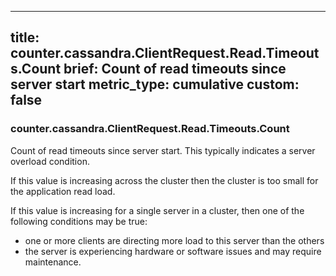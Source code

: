 
---
title: counter.cassandra.ClientRequest.Read.Timeouts.Count
brief: Count of read timeouts since server start
metric_type: cumulative
custom: false
---
### counter.cassandra.ClientRequest.Read.Timeouts.Count

Count of read timeouts since server start. This typically indicates a server overload condition.

If this value is increasing across the cluster then the cluster is too small for the application read load.

If this value is increasing for a single server in a cluster, then one of the following conditions may be true:
- one or more clients are directing more load to this server than the others
- the server is experiencing hardware or software issues and may require maintenance.


